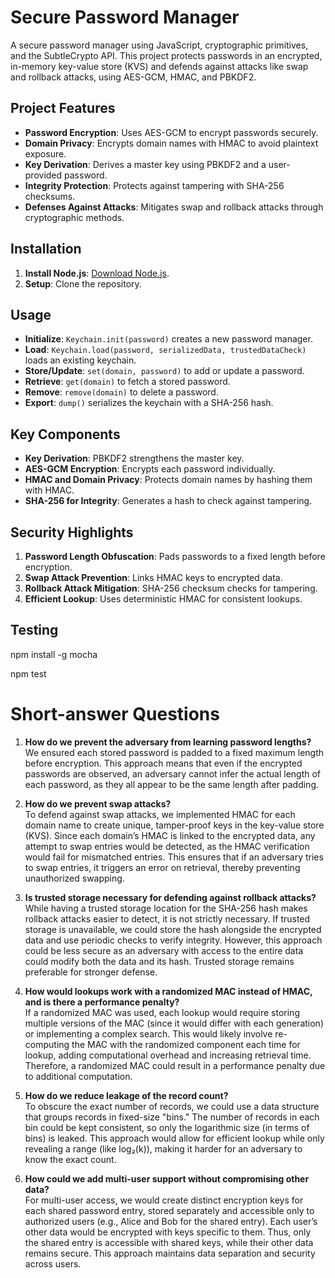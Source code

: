 # Secure Password Manager

A secure password manager using JavaScript, cryptographic primitives, and the SubtleCrypto API. This project protects passwords in an encrypted, in-memory key-value store (KVS) and defends against attacks like swap and rollback attacks, using AES-GCM, HMAC, and PBKDF2.

## Project Features

- **Password Encryption**: Uses AES-GCM to encrypt passwords securely.
- **Domain Privacy**: Encrypts domain names with HMAC to avoid plaintext exposure.
- **Key Derivation**: Derives a master key using PBKDF2 and a user-provided password.
- **Integrity Protection**: Protects against tampering with SHA-256 checksums.
- **Defenses Against Attacks**: Mitigates swap and rollback attacks through cryptographic methods.

## Installation

1. **Install Node.js**: [Download Node.js](https://nodejs.org/en/).
2. **Setup**: Clone the repository.

## Usage

- **Initialize**: `Keychain.init(password)` creates a new password manager.
- **Load**: `Keychain.load(password, serializedData, trustedDataCheck)` loads an existing keychain.
- **Store/Update**: `set(domain, password)` to add or update a password.
- **Retrieve**: `get(domain)` to fetch a stored password.
- **Remove**: `remove(domain)` to delete a password.
- **Export**: `dump()` serializes the keychain with a SHA-256 hash.

## Key Components

- **Key Derivation**: PBKDF2 strengthens the master key.
- **AES-GCM Encryption**: Encrypts each password individually.
- **HMAC and Domain Privacy**: Protects domain names by hashing them with HMAC.
- **SHA-256 for Integrity**: Generates a hash to check against tampering.

## Security Highlights

1. **Password Length Obfuscation**: Pads passwords to a fixed length before encryption.
2. **Swap Attack Prevention**: Links HMAC keys to encrypted data.
3. **Rollback Attack Mitigation**: SHA-256 checksum checks for tampering.
4. **Efficient Lookup**: Uses deterministic HMAC for consistent lookups.

## Testing

npm install -g mocha

npm test



# Short-answer Questions

1. **How do we prevent the adversary from learning password lengths?**  
   We ensured each stored password is padded to a fixed maximum length before encryption. This approach means that even if the encrypted passwords are observed, an adversary cannot infer the actual length of each password, as they all appear to be the same length after padding.

2. **How do we prevent swap attacks?**  
   To defend against swap attacks, we implemented HMAC for each domain name to create unique, tamper-proof keys in the key-value store (KVS). Since each domain’s HMAC is linked to the encrypted data, any attempt to swap entries would be detected, as the HMAC verification would fail for mismatched entries. This ensures that if an adversary tries to swap entries, it triggers an error on retrieval, thereby preventing unauthorized swapping.

3. **Is trusted storage necessary for defending against rollback attacks?**  
   While having a trusted storage location for the SHA-256 hash makes rollback attacks easier to detect, it is not strictly necessary. If trusted storage is unavailable, we could store the hash alongside the encrypted data and use periodic checks to verify integrity. However, this approach could be less secure as an adversary with access to the entire data could modify both the data and its hash. Trusted storage remains preferable for stronger defense.

4. **How would lookups work with a randomized MAC instead of HMAC, and is there a performance penalty?**  
   If a randomized MAC was used, each lookup would require storing multiple versions of the MAC (since it would differ with each generation) or implementing a complex search. This would likely involve re-computing the MAC with the randomized component each time for lookup, adding computational overhead and increasing retrieval time. Therefore, a randomized MAC could result in a performance penalty due to additional computation.

5. **How do we reduce leakage of the record count?**  
   To obscure the exact number of records, we could use a data structure that groups records in fixed-size "bins." The number of records in each bin could be kept consistent, so only the logarithmic size (in terms of bins) is leaked. This approach would allow for efficient lookup while only revealing a range (like log₂(k)), making it harder for an adversary to know the exact count.

6. **How could we add multi-user support without compromising other data?**  
   For multi-user access, we would create distinct encryption keys for each shared password entry, stored separately and accessible only to authorized users (e.g., Alice and Bob for the shared entry). Each user’s other data would be encrypted with keys specific to them. Thus, only the shared entry is accessible with shared keys, while their other data remains secure. This approach maintains data separation and security across users.







